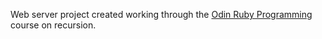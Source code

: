 
Web server project created working through the
[Odin Ruby Programming](http://www.theodinproject.com/courses/ruby-programming/lessons/recursion)
course on recursion.

